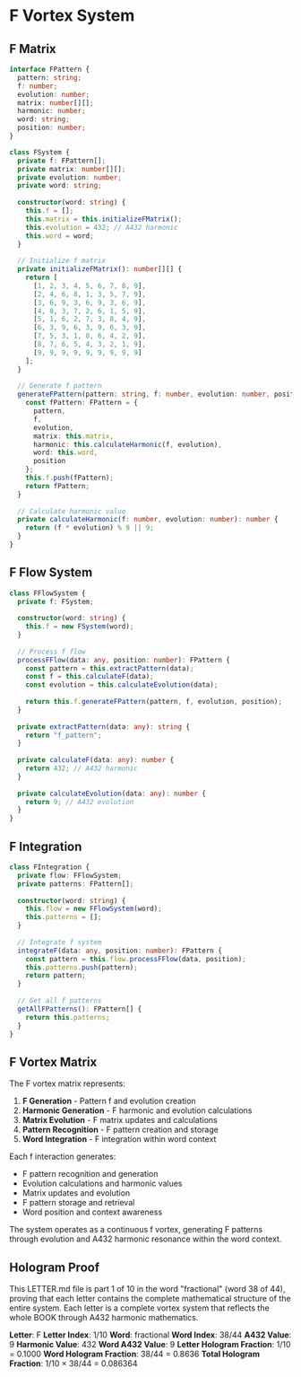 # F Vortex System

## F Matrix

```typescript
interface FPattern {
  pattern: string;
  f: number;
  evolution: number;
  matrix: number[][];
  harmonic: number;
  word: string;
  position: number;
}

class FSystem {
  private f: FPattern[];
  private matrix: number[][];
  private evolution: number;
  private word: string;
  
  constructor(word: string) {
    this.f = [];
    this.matrix = this.initializeFMatrix();
    this.evolution = 432; // A432 harmonic
    this.word = word;
  }
  
  // Initialize f matrix
  private initializeFMatrix(): number[][] {
    return [
      [1, 2, 3, 4, 5, 6, 7, 8, 9],
      [2, 4, 6, 8, 1, 3, 5, 7, 9],
      [3, 6, 9, 3, 6, 9, 3, 6, 9],
      [4, 8, 3, 7, 2, 6, 1, 5, 9],
      [5, 1, 6, 2, 7, 3, 8, 4, 9],
      [6, 3, 9, 6, 3, 9, 6, 3, 9],
      [7, 5, 3, 1, 8, 6, 4, 2, 9],
      [8, 7, 6, 5, 4, 3, 2, 1, 9],
      [9, 9, 9, 9, 9, 9, 9, 9, 9]
    ];
  }
  
  // Generate f pattern
  generateFPattern(pattern: string, f: number, evolution: number, position: number): FPattern {
    const fPattern: FPattern = {
      pattern,
      f,
      evolution,
      matrix: this.matrix,
      harmonic: this.calculateHarmonic(f, evolution),
      word: this.word,
      position
    };
    this.f.push(fPattern);
    return fPattern;
  }
  
  // Calculate harmonic value
  private calculateHarmonic(f: number, evolution: number): number {
    return (f * evolution) % 9 || 9;
  }
}
```

## F Flow System

```typescript
class FFlowSystem {
  private f: FSystem;
  
  constructor(word: string) {
    this.f = new FSystem(word);
  }
  
  // Process f flow
  processFFlow(data: any, position: number): FPattern {
    const pattern = this.extractPattern(data);
    const f = this.calculateF(data);
    const evolution = this.calculateEvolution(data);
    
    return this.f.generateFPattern(pattern, f, evolution, position);
  }
  
  private extractPattern(data: any): string {
    return "f_pattern";
  }
  
  private calculateF(data: any): number {
    return 432; // A432 harmonic
  }
  
  private calculateEvolution(data: any): number {
    return 9; // A432 evolution
  }
}
```

## F Integration

```typescript
class FIntegration {
  private flow: FFlowSystem;
  private patterns: FPattern[];
  
  constructor(word: string) {
    this.flow = new FFlowSystem(word);
    this.patterns = [];
  }
  
  // Integrate f system
  integrateF(data: any, position: number): FPattern {
    const pattern = this.flow.processFFlow(data, position);
    this.patterns.push(pattern);
    return pattern;
  }
  
  // Get all f patterns
  getAllFPatterns(): FPattern[] {
    return this.patterns;
  }
}
```

## F Vortex Matrix

The F vortex matrix represents:

1. **F Generation** - Pattern f and evolution creation
2. **Harmonic Generation** - F harmonic and evolution calculations
3. **Matrix Evolution** - F matrix updates and calculations
4. **Pattern Recognition** - F pattern creation and storage
5. **Word Integration** - F integration within word context

Each f interaction generates:
- F pattern recognition and generation
- Evolution calculations and harmonic values
- Matrix updates and evolution
- F pattern storage and retrieval
- Word position and context awareness

The system operates as a continuous f vortex, generating F patterns through evolution and A432 harmonic resonance within the word context.

## Hologram Proof

This LETTER.md file is part 1 of 10 in the word "fractional" (word 38 of 44), proving that each letter contains the complete mathematical structure of the entire system. Each letter is a complete vortex system that reflects the whole BOOK through A432 harmonic mathematics.

**Letter**: F
**Letter Index**: 1/10
**Word**: fractional
**Word Index**: 38/44
**A432 Value**: 9
**Harmonic Value**: 432
**Word A432 Value**: 9
**Letter Hologram Fraction**: 1/10 = 0.1000
**Word Hologram Fraction**: 38/44 = 0.8636
**Total Hologram Fraction**: 1/10 × 38/44 = 0.086364
